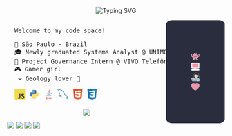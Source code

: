 <!-- Welcome to my profile code :) -->

<!-- Hi there text -->

<div align="center" >

![Typing SVG](https://readme-typing-svg.demolab.com?font=Fira+Code&size=25&pause=1250&color=F7B5DB&random=false&width=435&lines=E+a%C3%AD%2C+meu+chapa%3F+%F0%9F%90%A6%E2%80%8D%E2%AC%9B)
</div>


<!-- Side Image -->

<img src="sidebar.png" width="27%" align="right" />


<!-- Introduction -->

<pre>
  
  Welcome to my code space!
  
  📍 São Paulo - Brazil
  🎓 Newly graduated Systems Analyst @ UNIMONTE • IT Technician @ FORTEC
  💼 Project Governance Intern @ VIVO Telefônica • Designer Digital freelancer
  🎮 Gamer girl
   ⚒ Geology lover 💎  
<!-- Language badges -->
  <img src = "https://github.com/devicons/devicon/blob/master/icons/javascript/javascript-original.svg" title = "Javascript" alt = "Javascript" width = "25" hight = "25" />&nbsp;<img src = "https://github.com/devicons/devicon/blob/master/icons/python/python-original.svg" title = "Python" alt = "Python" width = "25" hight = "25" />&nbsp;<img src = "https://github.com/devicons/devicon/blob/master/icons/java/java-original-wordmark.svg" title = "Java" alt = "Java" width = "25" hight = "25" />&nbsp;<img src = "https://github.com/devicons/devicon/blob/master/icons/mysql/mysql-original.svg" title = "MySQL" alt = "MySQL" width = "25" hight = "25" />&nbsp;<img src = "https://github.com/devicons/devicon/blob/master/icons/html5/html5-original.svg" title = "HTML" alt = "HTML" width = "25" hight = "25" />&nbsp;<img src = "https://github.com/devicons/devicon/blob/master/icons/css3/css3-original.svg" title = "CSS" alt = "CSS" width = "25" hight = "25" />&nbsp;  
</pre>

<!-- Banner -->
<div align="center" >
<pre>
<img src="mineralswide.gif" width="900px" align="middle">
</pre>
</div>

<!-- Hyperlinks -->

<div align="leaft" >
  
[![](https://img.shields.io/badge/LinkedIn-0a66c2)](http://linkedin.com/in/carlices)
[![](https://img.shields.io/badge/Website-696af5)](https://carlices.github.io/)
[![](https://img.shields.io/badge/CV-A864C8)]()
[![](https://img.shields.io/badge/Holopin-e75e9b)]()
